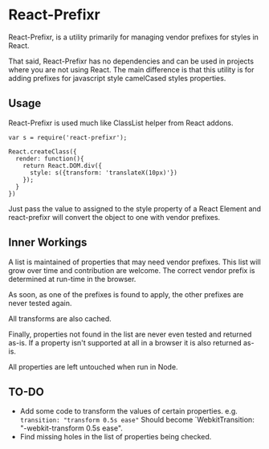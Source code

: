 # React-Prefixr

React-Prefixr, is a utility primarily for managing vendor prefixes for styles in React.

That said, React-Prefixr has no dependencies and can be used in projects where you are not using React.
The main difference is that this utility is for adding prefixes for javascript style camelCased styles properties.

## Usage

React-Prefixr is used much like ClassList helper from React addons.

```
var s = require('react-prefixr');

React.createClass({
  render: function(){
    return React.DOM.div({
      style: s({transform: 'translateX(10px)'})
    });
  }
})

```

Just pass the value to assigned to the style property of a React Element and react-prefixr will convert the object to one with vendor prefixes.

## Inner Workings

A list is maintained of properties that may need vendor prefixes. This list will grow over time and contribution are welcome. The correct vendor prefix is determined at run-time in the browser.

As soon, as one of the prefixes is found to apply, the other prefixes are never tested again.

All transforms are also cached.

Finally, properties not found in the list are never even tested and returned as-is.
If a property isn't supported at all in a browser it is also returned as-is.

All properties are left untouched when run in Node.

## TO-DO
- Add some code to transform the values of certain properties. e.g. `transition: "transform 0.5s ease"` Should become `WebkitTransition: "-webkit-transform 0.5s ease".
- Find missing holes in the list of properties being checked.